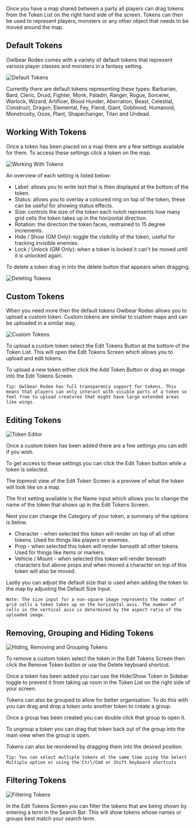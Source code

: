 Once you have a map shared between a party all players can drag tokens from the Token List on the right hand side of the screen. Tokens can then be used to represent players, monsters or any other object that needs to be moved around the map.

## Default Tokens

Owlbear Rodeo comes with a variety of default tokens that represent various player classes and monsters in a fantasy setting.

![Default Tokens](defaultTokens)

Currently there are default tokens representing these types: Barbarian, Bard, Cleric, Druid, Fighter, Monk, Paladin, Ranger, Rogue, Sorcerer, Warlock, Wizard, Artificer, Blood Hunder, Aberration, Beast, Celestial, Construct, Dragon, Elemental, Fey, Fiend, Giant, Goblinoid, Humanoid, Monstrosity, Ooze, Plant, Shapechanger, Titan and Undead.

## Working With Tokens

Once a token has been placed on a map there are a few settings available for them. To access these settings click a token on the map.

![Working With Tokens](workingWithTokens)

An overview of each setting is listed below:

- Label: allows you to write text that is then displayed at the bottom of the token.
- Status: allows you to overlay a coloured ring on top of the token, these can be useful for showing status effects.
- Size: controls the size of the token each notch represents how many grid cells the token takes up in the horizontal direction.
- Rotation: the direction the token faces, restrained to 15 degree increments.
- Hide / Show (GM Only): toggle the visibility of the token, useful for tracking invisible enemies.
- Lock / Unlock (GM Only): when a token is locked it can't be moved until it is unlocked again.

To delete a token drag in into the delete button that appears when dragging.

![Deleting Tokens](deletingTokens)

## Custom Tokens

When you need more then the default tokens Owlbear Rodeo allows you to upload a custom token. Custom tokens are similar to custom maps and can be uploaded in a similar way.

![Custom Tokens](customTokens)

To upload a custom token select the Edit Tokens Button at the bottom of the Token List. This will open the Edit Tokens Screen which allows you to upload and edit tokens.

To upload a new token either click the Add Token Button or drag an image into the Edit Tokens Screen.

`Tip: Owlbear Rodeo has full transparency support for tokens. This means that players can only interact with visible parts of a token so feel free to upload creatures that might have large extended areas like wings.`

## Editing Tokens

![Token Editor](tokenEditor)

Once a custom token has been added there are a few settings you can edit if you wish.

To get access to these settings you can click the Edit Token button while a token is selected.

The topmost view of the Edit Token Screen is a preview of what the token will look like on a map.

The first setting available is the Name input which allows you to change the name of the token that shows up in the Edit Tokens Screen.

Next you can change the Category of your token, a summary of the options is below.

- Character - when selected this token will render on top of all other tokens. Used for things like players or enemies.
- Prop - when selected this token will render beneath all other tokens. Used for things like items or markers.
- Vehicle / Mount - when selected this token will render beneath characters but above props and when moved a character on top of this token will also be moved.

Lastly you can adjust the default size that is used when adding the token to the map by adjusting the Default Size Input.

`Note: The size input for a non-square image represents the number of grid cells a token takes up on the horizontal axis. The number of cells in the vertical axis is determined by the aspect ratio of the uploaded image.`

## Removing, Grouping and Hiding Tokens

![Hiding, Removing and Grouping Tokens](groupAndRemovingTokens)

To remove a custom token select the token in the Edit Tokens Screen then click the Remove Token button or use the Delete keyboard shortcut.

Once a token has been added you can use the Hide/Show Token in Sidebar toggle to prevent it from taking up room in the Token List on the right side of your screen.

Tokens can also be grouped to allow for better organisation. To do this with you can drag and drop a token onto another token to create a group.

Once a group has been created you can double click that group to open it.

To ungroup a token you can drag that token back out of the group into the main view when the group is open.

Tokens can also be reordered by dragging them into the desired position.

`Tip: You can select multiple tokens at the same time using the Select Multiple option or using the Ctrl/Cmd or Shift keyboard shortcuts`

## Filtering Tokens

![Filtering Tokens](filteringTokens)

In the Edit Tokens Screen you can filter the tokens that are being shown by entering a term in the Search Bar. This will show tokens whose names or groups best match your search term.
